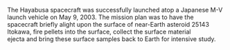 The Hayabusa spacecraft was successfully launched atop a Japanese M-V       
            launch vehicle on May 9, 2003.  The mission plan was to have the            
            spacecraft briefly alight upon the surface of near-Earth asteroid 25143     
            Itokawa, fire pellets into the surface, collect the surface material        
            ejecta and bring these surface samples back to Earth for intensive study.   